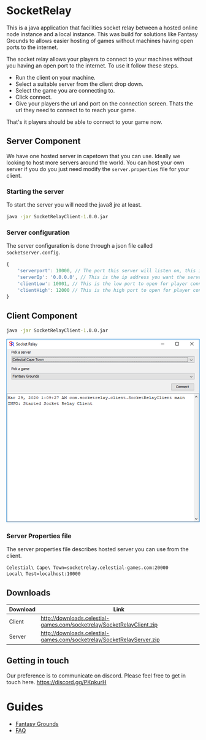 # SocketRelay

This is a java application that facilities socket relay between a hosted online node instance and a local instance. This was build for solutions like Fantasy Grounds to allows easier hosting of games without machines having open ports to the internet.

The socket relay allows your players to connect to your machines without you having an open port to the internet. To use it follow these steps.

* Run the client on your machine.
* Select a suitable server from the client drop down.
* Select the game you are connecting to.
* Click connect.
* Give your players the url and port on the connection screen. Thats the url they need to connect to to reach your game.

That's it players should be able to connect to your game now.

## Server Component

We have one hosted server in capetown that you can use. Ideally we looking to host more servers around the world. You can host your own server if you do you just need modify the `server.properties` file for your client.

### Starting the server

To start the server you will need the java8 jre at least.

```cmd
java -jar SocketRelayClient-1.0.0.jar
```

### Server configuration

The server configuration is done through a json file called `socketserver.config`.

```js
{
    'serverport': 10000, // The port this server will listen on, this is the port the client connects to.
	'serverIp': '0.0.0.0', // This is the ip address you want the server to bind to 0.0.0.0 will bind to all available interfaces
	'clientLow': 10001, // This is the low port to open for player connection.
	'clientHigh': 12000 // This is the high port to open for player connection.
}
```

## Client Component

```cmd
java -jar SocketRelayClient-1.0.0.jar
```

![client](/images/client.png)

### Server Properties file

The server properties file describes hosted server you can use from the client.

```properties
Celestial\ Cape\ Town=socketrelay.celestial-games.com:20000
Local\ Test=localhost:10000
```

## Downloads

Download | Link
-------- | -------------
Client   | http://downloads.celestial-games.com/socketrelay/SocketRelayClient.zip
Server   | http://downloads.celestial-games.com/socketrelay/SocketRelayServer.zip

## Getting in touch

Our preference is to communicate on discord. Please feel free to get in touch here. https://discord.gg/PKpkurH

# Guides

* [Fantasy Grounds](docs/fantasygrounds.md)
* [FAQ](docs/faq.md)
